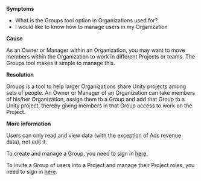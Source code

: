 
        

**<span class="wysiwyg-underline">Symptoms</span>** 

*   What is the Groups tool option in Organizations used for?
*   I would like to know how to manage users in my Organization

**<span class="wysiwyg-underline">Cause</span>** 

As an Owner or Manager within an Organization, you may want to move members within the Organization to work in different Projects or teams. The Groups tool makes it simple to manage this.

**<span class="wysiwyg-underline">Resolution</span>** 

Groups is a tool to help larger Organizations share Unity projects among sets of people. An Owner or Manager of an Organization can take members of his/her Organization, assign them to a Group and add that Group to a Unity project, thereby giving members in that Group access to work on the Project.

**<span class="wysiwyg-underline">More information</span>** 

Users can only read and view data (with the exception of Ads revenue data), not edit it.

To create and manage a Group, you need to sign in [here](http://id.unity.com/).

To invite a Group of users into a Project and manage their Project roles, you need to sign in [here](http://developer.cloud.unity3d.com/).

      